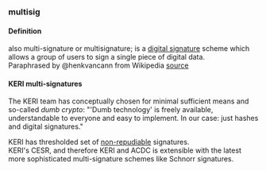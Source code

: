 ### multisig

<h4>Definition</h4><p>also multi-signature or multisignature; is a <a href="https://en.wikipedia.org/wiki/Digital_signature">digital signature</a> scheme which allows a group of users to sign a single piece of digital data.<br>Paraphrased by @henkvancann from Wikipedia <a href="https://en.wikipedia.org/wiki/Multisignature">source</a></p><h4>KERI multi-signatures</h4><p>The KERI team has conceptually chosen for minimal sufficient means and so-called <em>dumb crypto</em>: &quot;&#39;Dumb technology&#39; is freely available, understandable to everyone and easy to implement. In our case: just hashes and digital signatures.&quot;</p><p>KERI has thresholded set of <a href="non-repudiable">non-repudiable</a> signatures.<br>KERI&#39;s CESR, and therefore KERI and ACDC is extensible with the latest more sophisticated multi-signature schemes like Schnorr signatures. </p>